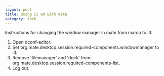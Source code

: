 ```yaml
---
layout: post
title: Using i3 wm with mate
category: tech
---
```


Instructions for changing the window manager in mate from marco to i3:

1. Open dconf-editor.
2. Set org.mate.desktop.session.required-components.windowmanager to i3.
3. Remove 'filemanager' and 'dock' from org.mate.desktop.session.required-components-list.
4. Log out.
